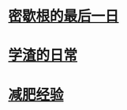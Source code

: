 # [密歇根的最后一日](https://github.com/gpuwangge/Diary/blob/main/Documents/Diary1.md)  

# [学渣的日常](https://github.com/gpuwangge/Diary/blob/main/Documents/Diary2.md)  

# [减肥经验](https://github.com/gpuwangge/Miscellaneous/blob/main/Documents/WeightLoss.md)   


